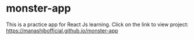 # monster-app
This is a practice app for React Js learning.
Click on the link to view project:  https://manashjbofficial.github.io/monster-app
